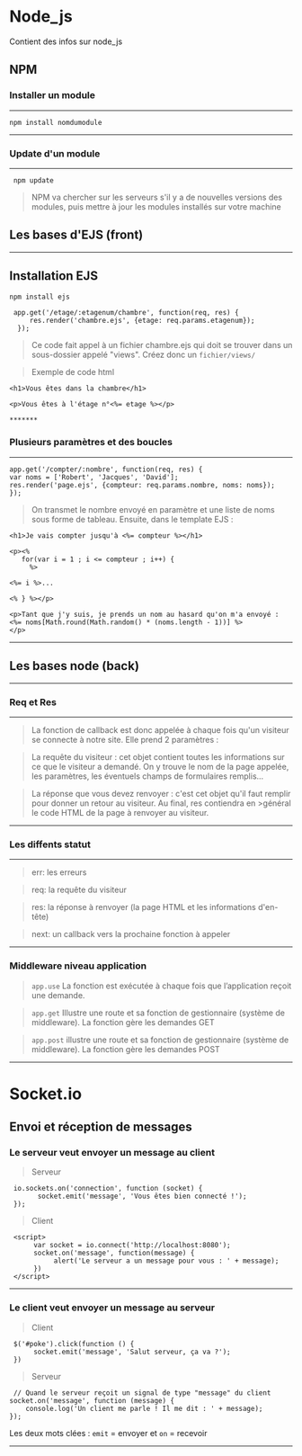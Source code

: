 # Node_js
Contient des infos sur node_js



## NPM

### Installer un module

*******

``npm install nomdumodule``
*******

### Update d'un module
*******

`` npm update``

> NPM va chercher sur les serveurs s'il y a de nouvelles versions des modules, puis mettre à jour les modules installés sur votre machine 



## Les bases d'EJS (front)

*******

## Installation EJS
``npm install ejs``

     app.get('/etage/:etagenum/chambre', function(req, res) {
         res.render('chambre.ejs', {etage: req.params.etagenum});
      });

> Ce code fait appel à un fichier chambre.ejs qui doit se trouver dans un sous-dossier appelé "views". Créez donc un ``fichier/views/``

> Exemple de code html

    <h1>Vous êtes dans la chambre</h1>

    <p>Vous êtes à l'étage n°<%= etage %></p>
    
    *******

### Plusieurs paramètres et des boucles

*******

    app.get('/compter/:nombre', function(req, res) {
    var noms = ['Robert', 'Jacques', 'David'];
    res.render('page.ejs', {compteur: req.params.nombre, noms: noms});
    });
    
> On transmet le nombre envoyé en paramètre et une liste de noms sous forme de tableau. Ensuite, dans le template EJS :

    <h1>Je vais compter jusqu'à <%= compteur %></h1>

    <p><%
       for(var i = 1 ; i <= compteur ; i++) {
         %>

    <%= i %>... 

    <% } %></p>

    <p>Tant que j'y suis, je prends un nom au hasard qu'on m'a envoyé :
    <%= noms[Math.round(Math.random() * (noms.length - 1))] %>
    </p>
*******

## Les bases node (back)

*******


### Req et Res

*******

>La fonction de callback est donc appelée à chaque fois qu'un visiteur se connecte à notre site. Elle prend 2 paramètres :

>La requête du visiteur : cet objet contient toutes les informations sur ce que le visiteur a demandé. On y trouve le nom de la page 
>appelée, les paramètres, les éventuels champs de formulaires remplis...


>La réponse que vous devez renvoyer : c'est cet objet qu'il faut remplir pour donner un retour au visiteur. Au final, res contiendra en >général le code HTML de la page à renvoyer au visiteur.
*******

### Les diffents statut

*******

> err: les erreurs

> req: la requête du visiteur

> res: la réponse à renvoyer (la page HTML et les informations d'en-tête)

> next: un callback vers la prochaine fonction à appeler
*******

### Middleware niveau application

> ``app.use`` La fonction est exécutée à chaque fois que l’application reçoit une demande.

> ``app.get``  Illustre une route et sa fonction de gestionnaire (système de middleware). La fonction gère les demandes GET 

> ``app.post``  illustre une route et sa fonction de gestionnaire (système de middleware). La fonction gère les demandes POST
*******

# Socket.io

## Envoi et réception de messages

### Le serveur veut envoyer un message au client

> Serveur

     io.sockets.on('connection', function (socket) {
           socket.emit('message', 'Vous êtes bien connecté !');
     });
     
> Client

     <script>
          var socket = io.connect('http://localhost:8080');
          socket.on('message', function(message) {
               alert('Le serveur a un message pour vous : ' + message);
          })
     </script>
     
*******

### Le client veut envoyer un message au serveur

> Client 

     $('#poke').click(function () {
          socket.emit('message', 'Salut serveur, ça va ?');
     })
> Serveur 

     // Quand le serveur reçoit un signal de type "message" du client    
    socket.on('message', function (message) {
        console.log('Un client me parle ! Il me dit : ' + message);
    });	

Les deux mots clées : ``emit`` = envoyer et ``on`` = recevoir

*******

